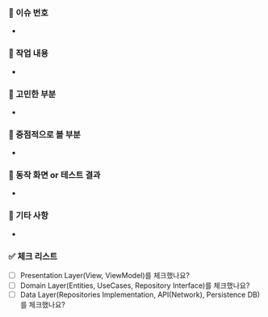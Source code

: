 ### 📎 이슈 번호

- 

### 📃 작업 내용

- 

### 🫨 고민한 부분

- 

### 📌 중점적으로 볼 부분

- 

### 🎇 동작 화면 or 테스트 결과

- 

### 💫 기타 사항

- 

### ✅ 체크 리스트

- [ ]  Presentation Layer(View, ViewModel)를 체크했나요?
- [ ]  Domain Layer(Entities, UseCases, Repository Interface)를 체크했나요?
- [ ]  Data Layer(Repositories Implementation, API(Network), Persistence DB)를 체크했나요?
